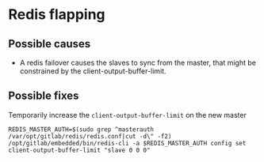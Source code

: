 # Redis flapping

## Possible causes

 - A redis failover causes the slaves to sync from the master, that might be constrained by the client-output-buffer-limit.

## Possible fixes

Temporarily increase the `client-output-buffer-limit` on the new master

```
REDIS_MASTER_AUTH=$(sudo grep ^masterauth /var/opt/gitlab/redis/redis.conf|cut -d\" -f2)
/opt/gitlab/embedded/bin/redis-cli -a $REDIS_MASTER_AUTH config set client-output-buffer-limit "slave 0 0 0"
```
